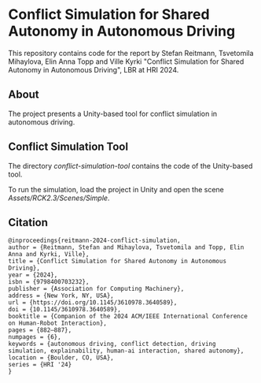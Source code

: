 # Conflict Simulation for Shared Autonomy in Autonomous Driving

This repository contains code for the report by Stefan Reitmann, Tsvetomila Mihaylova, Elin Anna Topp and Ville Kyrki "Conflict Simulation for Shared Autonomy in Autonomous Driving", LBR at HRI 2024.

## About

The project presents a Unity-based tool for conflict simulation in autonomous driving.

## Conflict Simulation Tool

The directory *conflict-simulation-tool* contains the code of the Unity-based tool. 

To run the simulation, load the project in Unity and open the scene *Assets/RCK2.3/Scenes/Simple*.


## Citation

```
@inproceedings{reitmann-2024-conflict-simulation,
author = {Reitmann, Stefan and Mihaylova, Tsvetomila and Topp, Elin Anna and Kyrki, Ville},
title = {Conflict Simulation for Shared Autonomy in Autonomous Driving},
year = {2024},
isbn = {9798400703232},
publisher = {Association for Computing Machinery},
address = {New York, NY, USA},
url = {https://doi.org/10.1145/3610978.3640589},
doi = {10.1145/3610978.3640589},
booktitle = {Companion of the 2024 ACM/IEEE International Conference on Human-Robot Interaction},
pages = {882–887},
numpages = {6},
keywords = {autonomous driving, conflict detection, driving simulation, explainability, human-ai interaction, shared autonomy},
location = {Boulder, CO, USA},
series = {HRI '24}
}
```

